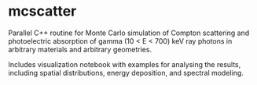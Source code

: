 # mcscatter
Parallel C++ routine for Monte Carlo simulation of Compton scattering and photoelectric absorption of gamma (10 < E < 700) keV ray photons in arbitrary materials and arbitrary geometries.

Includes visualization notebook with examples for analysing the results, including spatial distributions, energy deposition, and spectral modeling.
